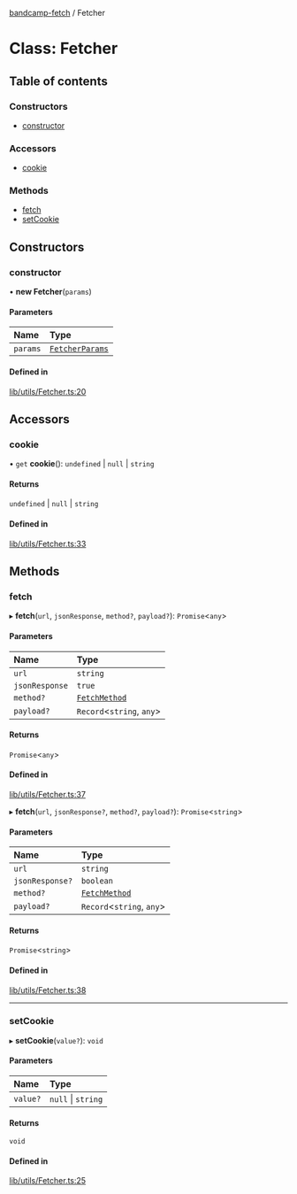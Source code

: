 [bandcamp-fetch](../README.md) / Fetcher

# Class: Fetcher

## Table of contents

### Constructors

- [constructor](Fetcher.md#constructor)

### Accessors

- [cookie](Fetcher.md#cookie)

### Methods

- [fetch](Fetcher.md#fetch)
- [setCookie](Fetcher.md#setcookie)

## Constructors

### constructor

• **new Fetcher**(`params`)

#### Parameters

| Name | Type |
| :------ | :------ |
| `params` | [`FetcherParams`](../interfaces/FetcherParams.md) |

#### Defined in

[lib/utils/Fetcher.ts:20](https://github.com/patrickkfkan/bandcamp-fetch/blob/19ec315/src/lib/utils/Fetcher.ts#L20)

## Accessors

### cookie

• `get` **cookie**(): `undefined` \| ``null`` \| `string`

#### Returns

`undefined` \| ``null`` \| `string`

#### Defined in

[lib/utils/Fetcher.ts:33](https://github.com/patrickkfkan/bandcamp-fetch/blob/19ec315/src/lib/utils/Fetcher.ts#L33)

## Methods

### fetch

▸ **fetch**(`url`, `jsonResponse`, `method?`, `payload?`): `Promise`<`any`\>

#### Parameters

| Name | Type |
| :------ | :------ |
| `url` | `string` |
| `jsonResponse` | ``true`` |
| `method?` | [`FetchMethod`](../enums/FetchMethod.md) |
| `payload?` | `Record`<`string`, `any`\> |

#### Returns

`Promise`<`any`\>

#### Defined in

[lib/utils/Fetcher.ts:37](https://github.com/patrickkfkan/bandcamp-fetch/blob/19ec315/src/lib/utils/Fetcher.ts#L37)

▸ **fetch**(`url`, `jsonResponse?`, `method?`, `payload?`): `Promise`<`string`\>

#### Parameters

| Name | Type |
| :------ | :------ |
| `url` | `string` |
| `jsonResponse?` | `boolean` |
| `method?` | [`FetchMethod`](../enums/FetchMethod.md) |
| `payload?` | `Record`<`string`, `any`\> |

#### Returns

`Promise`<`string`\>

#### Defined in

[lib/utils/Fetcher.ts:38](https://github.com/patrickkfkan/bandcamp-fetch/blob/19ec315/src/lib/utils/Fetcher.ts#L38)

___

### setCookie

▸ **setCookie**(`value?`): `void`

#### Parameters

| Name | Type |
| :------ | :------ |
| `value?` | ``null`` \| `string` |

#### Returns

`void`

#### Defined in

[lib/utils/Fetcher.ts:25](https://github.com/patrickkfkan/bandcamp-fetch/blob/19ec315/src/lib/utils/Fetcher.ts#L25)
